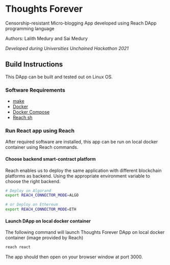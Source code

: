 # Thoughts Forever
Censorship-resistant Micro-blogging App developed using Reach DApp programming language

Authors: Lalith Medury and Sai Medury

*Developed during Universities Unchained Hackathon 2021*

## Build Instructions

This DApp can be built and tested out on Linux OS.
### Software Requirements
- [make](https://www.gnu.org/software/make/)
- [Docker](https://docs.docker.com/get-docker/)
- [Docker Compose](https://docs.docker.com/compose/install/)
- [Reach sh](https://docs.reach.sh/tut-1.html) 

### Run React app using Reach

After required software are installed, this app can be run on local docker container using Reach commands.

#### Choose backend smart-contract platform

Reach enables us to deploy the same application with different blockchain platforms as backend. Using the appropriate environment variable to choose the right backend.

```bash
# Deploy on Algorand
export REACH_CONNECTOR_MODE=ALGO

# or Deploy on Ethereum
export REACH_CONNECTOR_MODE=ETH
```

#### Launch DApp on local docker container

The following command will launch Thoughts Forever DApp on local docker container (image provided by Reach)

```bash
reach react
```
The app should then open on your browser window at port 3000.
